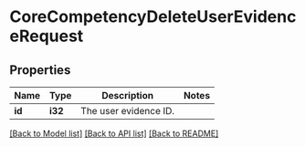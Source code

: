 # CoreCompetencyDeleteUserEvidenceRequest

## Properties

Name | Type | Description | Notes
------------ | ------------- | ------------- | -------------
**id** | **i32** | The user evidence ID. | 

[[Back to Model list]](../README.md#documentation-for-models) [[Back to API list]](../README.md#documentation-for-api-endpoints) [[Back to README]](../README.md)


